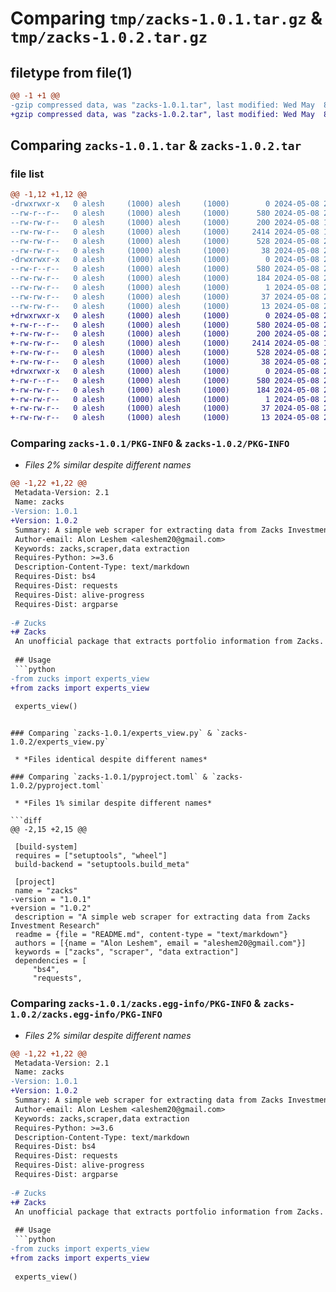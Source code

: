 # Comparing `tmp/zacks-1.0.1.tar.gz` & `tmp/zacks-1.0.2.tar.gz`

## filetype from file(1)

```diff
@@ -1 +1 @@
-gzip compressed data, was "zacks-1.0.1.tar", last modified: Wed May  8 21:04:12 2024, max compression
+gzip compressed data, was "zacks-1.0.2.tar", last modified: Wed May  8 21:06:47 2024, max compression
```

## Comparing `zacks-1.0.1.tar` & `zacks-1.0.2.tar`

### file list

```diff
@@ -1,12 +1,12 @@
-drwxrwxr-x   0 alesh     (1000) alesh     (1000)        0 2024-05-08 21:04:12.727563 zacks-1.0.1/
--rw-r--r--   0 alesh     (1000) alesh     (1000)      580 2024-05-08 21:04:12.727563 zacks-1.0.1/PKG-INFO
--rw-rw-r--   0 alesh     (1000) alesh     (1000)      200 2024-05-08 19:49:50.000000 zacks-1.0.1/README.md
--rw-rw-r--   0 alesh     (1000) alesh     (1000)     2414 2024-05-08 19:42:45.000000 zacks-1.0.1/experts_view.py
--rw-rw-r--   0 alesh     (1000) alesh     (1000)      528 2024-05-08 21:03:04.000000 zacks-1.0.1/pyproject.toml
--rw-rw-r--   0 alesh     (1000) alesh     (1000)       38 2024-05-08 21:04:12.727563 zacks-1.0.1/setup.cfg
-drwxrwxr-x   0 alesh     (1000) alesh     (1000)        0 2024-05-08 21:04:12.727563 zacks-1.0.1/zacks.egg-info/
--rw-r--r--   0 alesh     (1000) alesh     (1000)      580 2024-05-08 21:04:12.000000 zacks-1.0.1/zacks.egg-info/PKG-INFO
--rw-rw-r--   0 alesh     (1000) alesh     (1000)      184 2024-05-08 21:04:12.000000 zacks-1.0.1/zacks.egg-info/SOURCES.txt
--rw-rw-r--   0 alesh     (1000) alesh     (1000)        1 2024-05-08 21:04:12.000000 zacks-1.0.1/zacks.egg-info/dependency_links.txt
--rw-rw-r--   0 alesh     (1000) alesh     (1000)       37 2024-05-08 21:04:12.000000 zacks-1.0.1/zacks.egg-info/requires.txt
--rw-rw-r--   0 alesh     (1000) alesh     (1000)       13 2024-05-08 21:04:12.000000 zacks-1.0.1/zacks.egg-info/top_level.txt
+drwxrwxr-x   0 alesh     (1000) alesh     (1000)        0 2024-05-08 21:06:47.182123 zacks-1.0.2/
+-rw-r--r--   0 alesh     (1000) alesh     (1000)      580 2024-05-08 21:06:47.182123 zacks-1.0.2/PKG-INFO
+-rw-rw-r--   0 alesh     (1000) alesh     (1000)      200 2024-05-08 21:05:32.000000 zacks-1.0.2/README.md
+-rw-rw-r--   0 alesh     (1000) alesh     (1000)     2414 2024-05-08 19:42:45.000000 zacks-1.0.2/experts_view.py
+-rw-rw-r--   0 alesh     (1000) alesh     (1000)      528 2024-05-08 21:06:04.000000 zacks-1.0.2/pyproject.toml
+-rw-rw-r--   0 alesh     (1000) alesh     (1000)       38 2024-05-08 21:06:47.182123 zacks-1.0.2/setup.cfg
+drwxrwxr-x   0 alesh     (1000) alesh     (1000)        0 2024-05-08 21:06:47.182123 zacks-1.0.2/zacks.egg-info/
+-rw-r--r--   0 alesh     (1000) alesh     (1000)      580 2024-05-08 21:06:47.000000 zacks-1.0.2/zacks.egg-info/PKG-INFO
+-rw-rw-r--   0 alesh     (1000) alesh     (1000)      184 2024-05-08 21:06:47.000000 zacks-1.0.2/zacks.egg-info/SOURCES.txt
+-rw-rw-r--   0 alesh     (1000) alesh     (1000)        1 2024-05-08 21:06:47.000000 zacks-1.0.2/zacks.egg-info/dependency_links.txt
+-rw-rw-r--   0 alesh     (1000) alesh     (1000)       37 2024-05-08 21:06:47.000000 zacks-1.0.2/zacks.egg-info/requires.txt
+-rw-rw-r--   0 alesh     (1000) alesh     (1000)       13 2024-05-08 21:06:47.000000 zacks-1.0.2/zacks.egg-info/top_level.txt
```

### Comparing `zacks-1.0.1/PKG-INFO` & `zacks-1.0.2/PKG-INFO`

 * *Files 2% similar despite different names*

```diff
@@ -1,22 +1,22 @@
 Metadata-Version: 2.1
 Name: zacks
-Version: 1.0.1
+Version: 1.0.2
 Summary: A simple web scraper for extracting data from Zacks Investment Research
 Author-email: Alon Leshem <aleshem20@gmail.com>
 Keywords: zacks,scraper,data extraction
 Requires-Python: >=3.6
 Description-Content-Type: text/markdown
 Requires-Dist: bs4
 Requires-Dist: requests
 Requires-Dist: alive-progress
 Requires-Dist: argparse
 
-# Zucks
+# Zacks
 An unofficial package that extracts portfolio information from Zacks. The only current implementation is `experts_view()`
 
 ## Usage
 ```python
-from zucks import experts_view
+from zacks import experts_view
 
 experts_view()
 ```
```

### Comparing `zacks-1.0.1/experts_view.py` & `zacks-1.0.2/experts_view.py`

 * *Files identical despite different names*

### Comparing `zacks-1.0.1/pyproject.toml` & `zacks-1.0.2/pyproject.toml`

 * *Files 1% similar despite different names*

```diff
@@ -2,15 +2,15 @@
 
 [build-system]
 requires = ["setuptools", "wheel"]
 build-backend = "setuptools.build_meta"
 
 [project]
 name = "zacks"
-version = "1.0.1"
+version = "1.0.2"
 description = "A simple web scraper for extracting data from Zacks Investment Research"
 readme = {file = "README.md", content-type = "text/markdown"}
 authors = [{name = "Alon Leshem", email = "aleshem20@gmail.com"}]
 keywords = ["zacks", "scraper", "data extraction"]
 dependencies = [
     "bs4",
     "requests",
```

### Comparing `zacks-1.0.1/zacks.egg-info/PKG-INFO` & `zacks-1.0.2/zacks.egg-info/PKG-INFO`

 * *Files 2% similar despite different names*

```diff
@@ -1,22 +1,22 @@
 Metadata-Version: 2.1
 Name: zacks
-Version: 1.0.1
+Version: 1.0.2
 Summary: A simple web scraper for extracting data from Zacks Investment Research
 Author-email: Alon Leshem <aleshem20@gmail.com>
 Keywords: zacks,scraper,data extraction
 Requires-Python: >=3.6
 Description-Content-Type: text/markdown
 Requires-Dist: bs4
 Requires-Dist: requests
 Requires-Dist: alive-progress
 Requires-Dist: argparse
 
-# Zucks
+# Zacks
 An unofficial package that extracts portfolio information from Zacks. The only current implementation is `experts_view()`
 
 ## Usage
 ```python
-from zucks import experts_view
+from zacks import experts_view
 
 experts_view()
 ```
```

